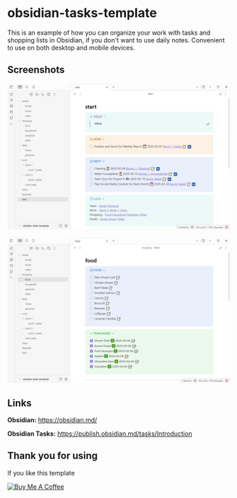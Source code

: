 # obsidian-tasks-template
This is an example of how you can organize your work with tasks and shopping lists in Obsidian, if you don't want to use daily notes. Convenient to use on both desktop and mobile devices.


## Screenshots
![](Screenshot-1.jpg)

![](Screenshot-2.jpg)

## Links
**Obsidian:** https://obsidian.md/

**Obsidian Tasks:** https://publish.obsidian.md/tasks/Introduction


## Thank you for using
If you like this template

<a href="https://www.buymeacoffee.com/joddude" target="_blank"><img src="https://cdn.buymeacoffee.com/buttons/v2/default-yellow.png" alt="Buy Me A Coffee" style="height: 60px !important;width: 217px !important;" ></a>
